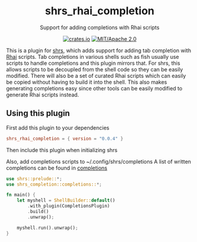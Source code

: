 <div align="center">

# shrs_rhai_completion

Support for adding completions with Rhai scripts

[![crates.io](https://img.shields.io/crates/v/shrs_command_timer.svg)](https://crates.io/crates/shrs_completion)
[![MIT/Apache 2.0](https://img.shields.io/badge/license-MIT%2FApache-blue.svg)](#)

</div>

This is a plugin for [shrs](https://github.com/MrPicklePinosaur/shrs), which adds support for adding tab completion with [Rhai](https://github.com/rhaiscript/rhai) scripts.
Tab completions in various shells such as fish usually use scripts to handle completions and this plugin mirrors that.
For shrs, this allows scripts to be decoupled from the shell code so they can be easily modified. There will also be a set of curated Rhai scripts which can easily be copied without having to build it into the shell.
This also makes generating completions easy since other tools can be easily modified to generate Rhai scripts instead.

## Using this plugin

First add this plugin to your dependencies

```toml
shrs_rhai_completion = { version = "0.0.4" }
```

Then include this plugin when initializing shrs

Also, add completions scripts to ~/.config/shrs/completions
A list of written completions can be found in [completions](https://github.com/MrPicklePinosaur/shrs/tree/master/plugins/shrs_rhai_completion/completions)

```rust
use shrs::prelude::*;
use shrs_completion::completions::*;

fn main() {
    let myshell = ShellBuilder::default()
        .with_plugin(CompletionsPlugin)
        .build()
        .unwrap();

    myshell.run().unwrap();
}
```
